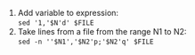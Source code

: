 1. Add variable to expression:  
``` sed '1,'$N'd' $FILE ```
2. Take lines from a file from the range N1 to N2:  
``` sed -n ''$N1','$N2'p;'$N2'q' $FILE ```
